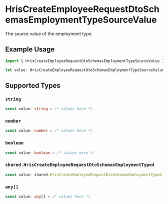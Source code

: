 # HrisCreateEmployeeRequestDtoSchemasEmploymentTypeSourceValue

The source value of the employment type.

## Example Usage

```typescript
import { HrisCreateEmployeeRequestDtoSchemasEmploymentTypeSourceValue } from "@stackone/stackone-client-ts/sdk/models/shared";

let value: HrisCreateEmployeeRequestDtoSchemasEmploymentTypeSourceValue = "Permanent";
```

## Supported Types

### `string`

```typescript
const value: string = /* values here */
```

### `number`

```typescript
const value: number = /* values here */
```

### `boolean`

```typescript
const value: boolean = /* values here */
```

### `shared.HrisCreateEmployeeRequestDtoSchemasEmploymentType4`

```typescript
const value: shared.HrisCreateEmployeeRequestDtoSchemasEmploymentType4 = /* values here */
```

### `any[]`

```typescript
const value: any[] = /* values here */
```

